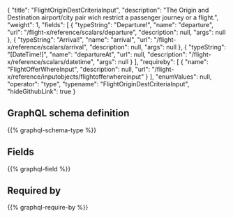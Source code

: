 {
  "title": "FlightOriginDestCriteriaInput",
  "description": "The Origin and Destination airport/city pair wich restrict a passenger journey or a flight.",
  "weight": 1,
  "fields": [
    {
      "typeString": "Departure!",
      "name": "departure",
      "url": "/flight-x/reference/scalars/departure",
      "description": null,
      "args": null
    },
    {
      "typeString": "Arrival!",
      "name": "arrival",
      "url": "/flight-x/reference/scalars/arrival",
      "description": null,
      "args": null
    },
    {
      "typeString": "[DateTime!]",
      "name": "departureAt",
      "url": null,
      "description": "/flight-x/reference/scalars/datetime",
      "args": null
    }
  ],
  "requireby": [
    {
      "name": "FlightOfferWhereInput",
      "description": null,
      "url": "/flight-x/reference/inputobjects/flightofferwhereinput"
    }
  ],
  "enumValues": null,
  "operator": "type",
  "typename": "FlightOriginDestCriteriaInput",
  "hideGithubLink": true
}
## GraphQL schema definition

{{% graphql-schema-type %}}

## Fields

{{% graphql-field %}}

## Required by

{{% graphql-require-by %}}
